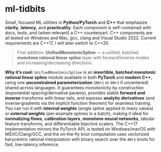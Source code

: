 # ml-tidbits

Small, focused ML utilities in **Python/PyTorch** and **C++** that emphasize **clarity**, **latency**, and **practicality**.
Each component is self-contained with docs, tests, and (when relevant) a C++ counterpart.
C++ components are all tested on Windows and Mac, gcc, clang and Visual Studio 2022. Current requirements are C++17, I will later switch to C++20.

> First addition: **UnifiedMonotonicSpline** — a unified, batched **monotone rational linear spline** layer with forward/inverse modes and increasing/decreasing directions.

**Why it’s cool:** `UnifiedMonotonicSpline` is an **invertible, batched monotonic rational linear spline** module available in both **PyTorch** and **modern C++**, using one **unconstrained parameterization** (`8N+1` or `8N+3` if uncentered) shared across languages. It guarantees monotonicity by construction (exponential spacing/derivative params), provides stable **forward and inverse** transforms with linear tails, and exposes **analytic derivatives** (and inverse‑gradients via the implicit function theorem) for seamless training. You can run it with **internal weights** (single spline applied to many values) or **external weights** (per‑example splines in a batch), making it ideal for **normalizing flows**, **calibration layers**, **monotone neural networks**, tabular feature transforms, and differentiable bijective scalers. The C++17 implementation mirrors the PyTorch API, is tested on Windows/macOS with MSVC/Clang/GCC, and the on‑the‑fly knot computation uses vectorized barycentric rational interpolation with binary search over the `4N+1` knots for fast, low‑latency inference.
